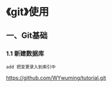 # 《git》使用

## 一、Git基础

### 1.1 新建数据库

```
add 把变更录入到索引中
```

https://github.com/WYwuming/tutorial.git
